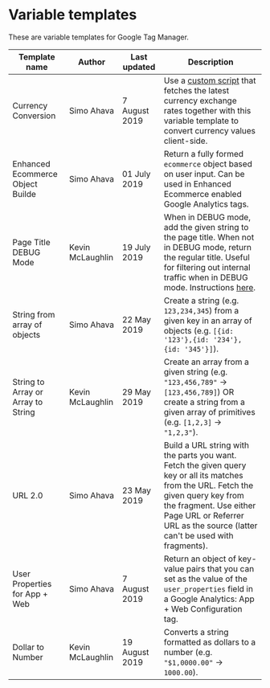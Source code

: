 # Variable templates

These are variable templates for Google Tag Manager.

| Template name                      | Author           | Last updated   | Description                                                                                                                                                                                                                                  |
| ---------------------------------- | ---------------- | -------------- | -------------------------------------------------------------------------------------------------------------------------------------------------------------------------------------------------------------------------------------------- |
| Currency Conversion                | Simo Ahava       | 7 August 2019  | Use a [custom script](https://bit.ly/2Yxuv7G) that fetches the latest currency exchange rates together with this variable template to convert currency values client-side.                                                                   |
| Enhanced Ecommerce Object Builde   | Simo Ahava       | 01 July 2019   | Return a fully formed `ecommerce` object based on user input. Can be used in Enhanced Ecommerce enabled Google Analytics tags.                                                                                                               |
| Page Title DEBUG Mode              | Kevin McLaughlin | 19 July 2019   | When in DEBUG mode, add the given string to the page title. When not in DEBUG mode, return the regular title. Useful for filtering out internal traffic when in DEBUG mode. Instructions [here](https://bit.ly/2Y3cxIX).                     |
| String from array of objects       | Simo Ahava       | 22 May 2019    | Create a string (e.g. `123,234,345`) from a given key in an array of objects (e.g. `[{id: '123'},{id: '234'},{id: '345'}]`).                                                                                                                 |
| String to Array or Array to String | Kevin McLaughlin | 29 May 2019    | Create an array from a given string (e.g. `"123,456,789"` -> `[123,456,789]`) OR create a string from a given array of primitives (e.g. `[1,2,3]` -> `"1,2,3"`).                                                                             |
| URL 2.0                            | Simo Ahava       | 23 May 2019    | Build a URL string with the parts you want. Fetch the given query key or all its matches from the URL. Fetch the given query key from the fragment. Use either Page URL or Referrer URL as the source (latter can't be used with fragments). |
| User Properties for App + Web      | Simo Ahava       | 7 August 2019  | Return an object of key-value pairs that you can set as the value of the `user_properties` field in a Google Analytics: App + Web Configuration tag.                                                                                         |
| Dollar to Number                   | Kevin McLaughlin | 19 August 2019 | Converts a string formatted as dollars to a number (e.g. `"$1,0000.00"` -> `1000.00`).                                                                                                                                                       |
